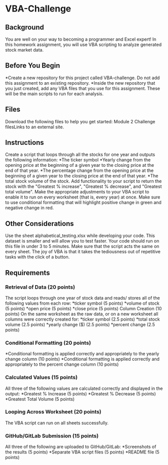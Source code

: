 # VBA-Challenge

## Background
You are well on your way to becoming a programmer and Excel expert! In this homework assignment, you will use VBA scripting to analyze generated stock market data.

## Before You Begin
*Create a new repository for this project called VBA-challenge. Do not add this assignment to an existing repository.
*Inside the new repository that you just created, add any VBA files that you use for this assignment. These will be the main scripts to run for each analysis.

## Files
Download the following files to help you get started:
Module 2 Challenge filesLinks to an external site.

## Instructions
Create a script that loops through all the stocks for one year and outputs the following information:
*The ticker symbol
*Yearly change from the opening price at the beginning of a given year to the closing price at the end of that year.
*The percentage change from the opening price at the beginning of a given year to the closing price at the end of that year.
*The total stock volume of the stock.
Add functionality to your script to return the stock with the "Greatest % increase", "Greatest % decrease", and "Greatest total volume". 
Make the appropriate adjustments to your VBA script to enable it to run on every worksheet (that is, every year) at once.
Make sure to use conditional formatting that will highlight positive change in green and negative change in red.

## Other Considerations
Use the sheet alphabetical_testing.xlsx while developing your code. This dataset is smaller and will allow you to test faster. Your code should run on this file in under 3 to 5 minutes.
Make sure that the script acts the same on every sheet. The joy of VBA is that it takes the tediousness out of repetitive tasks with the click of a button.

## Requirements
### Retrieval of Data (20 points)
The script loops through one year of stock data and reads/ stores all of the following values from each row:
*ticker symbol (5 points)
*volume of stock (5 points)
*open price (5 points)
*close price (5 points)
Column Creation (10 points)
On the same worksheet as the raw data, or on a new worksheet all columns were correctly created for:
*ticker symbol (2.5 points)
*total stock volume (2.5 points)
*yearly change ($) (2.5 points)
*percent change (2.5 points)
### Conditional Formatting (20 points)
*Conditional formatting is applied correctly and appropriately to the yearly change column (10 points)
*Conditional formatting is applied correctly and appropriately to the percent change column (10 points)
### Calculated Values (15 points)
All three of the following values are calculated correctly and displayed in the output:
*Greatest % Increase (5 points)
*Greatest % Decrease (5 points)
*Greatest Total Volume (5 points)
### Looping Across Worksheet (20 points)
The VBA script can run on all sheets successfully.
### GitHub/GitLab Submission (15 points)
All three of the following are uploaded to GitHub/GitLab:
*Screenshots of the results (5 points)
*Separate VBA script files (5 points)
*README file (5 points)
